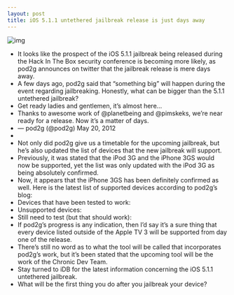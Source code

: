 ```yaml
---
layout: post
title: iOS 5.1.1 untethered jailbreak release is just days away
---
```

![img](http://media.idownloadblog.com/wp-content/uploads/2012/05/pod2g-e1336748453499.jpg)
* It looks like the prospect of the iOS 5.1.1 jailbreak being released during the Hack In The Box security conference is becoming more likely, as pod2g announces on twitter that the jailbreak release is mere days away.
* A few days ago, pod2g said that “something big” will happen during the event regarding jailbreaking. Honestly, what can be bigger than the 5.1.1 untethered jailbreak?
* Get ready ladies and gentlemen, it’s almost here…
* Thanks to awesome work of @planetbeing and @pimskeks, we’re near ready for a release. Now it’s a matter of days.
* — pod2g (@pod2g) May 20, 2012
*  
* Not only did pod2g give us a timetable for the upcoming jailbreak, but he’s also updated the list of devices that the new jailbreak will support.
* Previously, it was stated that the iPod 3G and the iPhone 3GS would now be supported, yet the list was only updated with the iPod 3G as being absolutely confirmed.
* Now, it appears that the iPhone 3GS has been definitely confirmed as well. Here is the latest list of supported devices according to pod2g’s blog:
* Devices that have been tested to work:
* Unsupported devices:
* Still need to test (but that should work):
* If pod2g’s progress is any indication, then I’d say it’s a sure thing that every device listed outside of the Apple TV 3 will be supported from day one of the release.
* There’s still no word as to what the tool will be called that incorporates pod2g’s work, but it’s been stated that the upcoming tool will be the work of the Chronic Dev Team.
* Stay turned to iDB for the latest information concerning the iOS 5.1.1 untethered jailbreak.
* What will be the first thing you do after you jailbreak your device?

